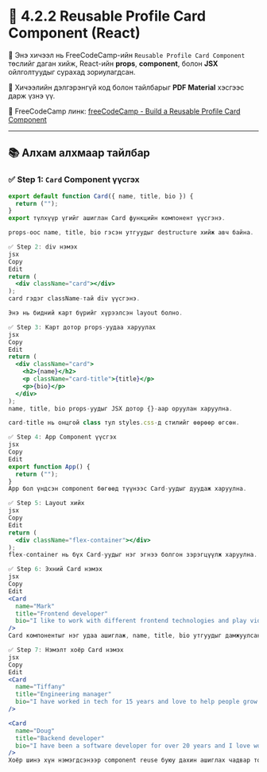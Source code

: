 
# 🧩 4.2.2 Reusable Profile Card Component (React)

🎯 Энэ хичээл нь FreeCodeCamp-ийн `Reusable Profile Card Component` төслийг даган хийж, React-ийн **props**, **component**, болон **JSX** ойлголтуудыг сурахад зориулагдсан.

📝 Хичээлийн дэлгэрэнгүй код болон тайлбарыг **PDF Material** хэсгээс дарж үзнэ үү.

🔗 FreeCodeCamp линк: [freeCodeCamp - Build a Reusable Profile Card Component](https://www.freecodecamp.org/learn/full-stack-developer/workshop-reusable-profile-card-component)

---

## 📚 Алхам алхмаар тайлбар

### ✅ Step 1: `Card` Component үүсгэх
```jsx
export default function Card({ name, title, bio }) {
  return ("");
}
export түлхүүр үгийг ашиглан Card функцийн компонент үүсгэнэ.

props-оос name, title, bio гэсэн утгуудыг destructure хийж авч байна.

✅ Step 2: div нэмэх
jsx
Copy
Edit
return (
  <div className="card"></div>
);
card гэдэг className-тай div үүсгэнэ.

Энэ нь бидний карт бүрийг хүрээлсэн layout болно.

✅ Step 3: Карт дотор props-уудаа харуулах
jsx
Copy
Edit
return (
  <div className="card">
    <h2>{name}</h2>
    <p className="card-title">{title}</p>
    <p>{bio}</p>
  </div>
);
name, title, bio props-уудыг JSX дотор {}-аар оруулан харуулна.

card-title нь онцгой class тул styles.css-д стилийг өөрөөр өгсөн.

✅ Step 4: App Component үүсгэх
jsx
Copy
Edit
export function App() {
  return ("");
}
App бол үндсэн component бөгөөд түүнээс Card-уудыг дуудаж харуулна.

✅ Step 5: Layout хийх
jsx
Copy
Edit
return (
  <div className="flex-container"></div>
);
flex-container нь бүх Card-уудыг нэг эгнээ болгон зэрэгцүүлж харуулна.

✅ Step 6: Эхний Card нэмэх
jsx
Copy
Edit
<Card
  name="Mark"
  title="Frontend developer"
  bio="I like to work with different frontend technologies and play video games."
/>
Card компонентыг нэг удаа ашиглаж, name, title, bio утгуудыг дамжуулсан.

✅ Step 7: Нэмэлт хоёр Card нэмэх
jsx
Copy
Edit
<Card
  name="Tiffany"
  title="Engineering manager"
  bio="I have worked in tech for 15 years and love to help people grow in this industry."
/>

<Card
  name="Doug"
  title="Backend developer"
  bio="I have been a software developer for over 20 years and I love working with Go and Rust."
/>
Хоёр шинэ хүн нэмэгдсэнээр component reuse буюу дахин ашиглах чадвар тодорхойлогдоно.
